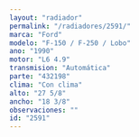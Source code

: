 ```yaml
---
layout: "radiador"
permalink: "/radiadores/2591/"
marca: "Ford"
modelo: "F-150 / F-250 / Lobo"
ano: "1990"
motor: "L6 4.9"
transmision: "Automática"
parte: "432198"
clima: "Con clima"
alto: "27 5/8"
ancho: "18 3/8"
observaciones: ""
id: "2591"
---
```


